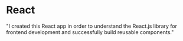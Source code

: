 # React 
"I created this React app in order to understand the React.js library for frontend development and successfully build reusable components."

